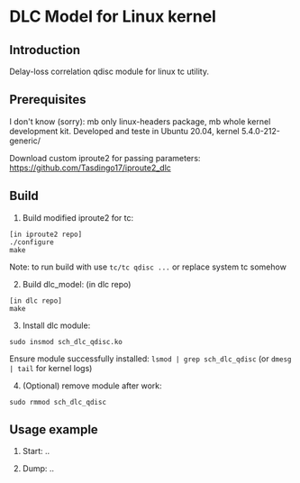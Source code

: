 # DLC Model for Linux kernel

## Introduction
Delay-loss correlation qdisc module for linux tc utility.

## Prerequisites

I don't know (sorry): mb only linux-headers package, mb whole kernel development kit.
Developed and teste in Ubuntu 20.04, kernel 5.4.0-212-generic/

Download custom iproute2 for passing parameters: https://github.com/Tasdingo17/iproute2_dlc

## Build

1) Build modified iproute2 for tc: 
```
[in iproute2 repo]
./configure
make
```
Note: to run build with use `tc/tc qdisc ...` or replace system tc somehow

2) Build dlc_model: (in dlc repo)
```
[in dlc repo]
make
```

3) Install dlc module:
```
sudo insmod sch_dlc_qdisc.ko
```
Ensure module successfully installed: `lsmod | grep sch_dlc_qdisc` (or `dmesg | tail` for kernel logs)

4) (Optional) remove module after work:
```
sudo rmmod sch_dlc_qdisc
```

## Usage example

1) Start: ..

2) Dump: ..
